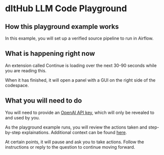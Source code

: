 # dltHub LLM Code Playground

## How this playground example works

In this example, you will set up a verified source pipeline to run in Airflow.

## What is happening right now

An extension called Continue is loading over the next 30-90 seconds while you are reading this.

When it has finished, it will open a panel with a GUI on the right side of the codespace.

## What you will need to do

You will need to provide an [OpenAI API key](https://platform.openai.com/account/api-keys), which will only be revealed to and used by you.

As the playground example runs, you will review the actions taken and step-by-step explainations. Additional context can be found [here](https://www.notion.so/dlthub/Deploy-a-pipeline-with-Airflow-245fd1058652479494307ead0b5565f3).

At certain points, it will pause and ask you to take actions. Follow the instructions or reply to the question to continue moving forward.
